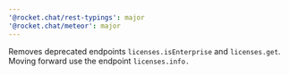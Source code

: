 ```yaml
---
'@rocket.chat/rest-typings': major
'@rocket.chat/meteor': major
---
```


Removes deprecated endpoints `licenses.isEnterprise` and `licenses.get`. Moving forward use the endpoint `licenses.info.`

